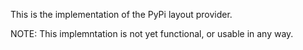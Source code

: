 
This is the implementation of the PyPi layout provider.

NOTE: This implemntation is not yet functional, or usable in any way.

